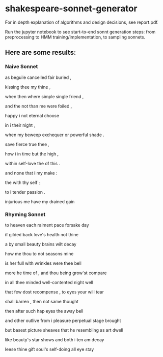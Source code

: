﻿# shakespeare-sonnet-generator
For in depth explanation of algorithms and design decisions, see report.pdf.

Run the jupyter notebook to see start-to-end sonnt generation steps: from preprocessing to HMM training/implementation, to sampling sonnets. 

## Here are some results: 

### Naive Sonnet
as beguile cancelled fair buried , 

kissing thee my thine , 

when then where simple single friend , 

and the not than me were foiled , 

happy i not eternal choose 

in i their night , 

when my beweep exchequer or powerful shade . 

save fierce true thee , 

how i in time but the high , 

within self-love the of this . 

and none that i my make : 

the with thy self ; 

to i tender passion . 

injurious me have my drained gain 

### Rhyming Sonnet
to heaven each raiment pace forsake day 

if gilded back love's health not thine 

a by small beauty brains wilt decay 

how me thou to not seasons mine 

is her full with wrinkles were thee bell 

more he time of , and thou being grow'st compare 

in all thee minded well-contented night well 

that few dost recompense , to eyes your will tear 

shall barren , then not same thought 

then after such hap eyes the away bell 

and other outlive from i pleasure perpetual stage brought 

but basest picture sheaves that he resembling as art dwell 

like beauty's star shows and both i ten am decay 

leese thine gift soul's self-doing all eye stay 
